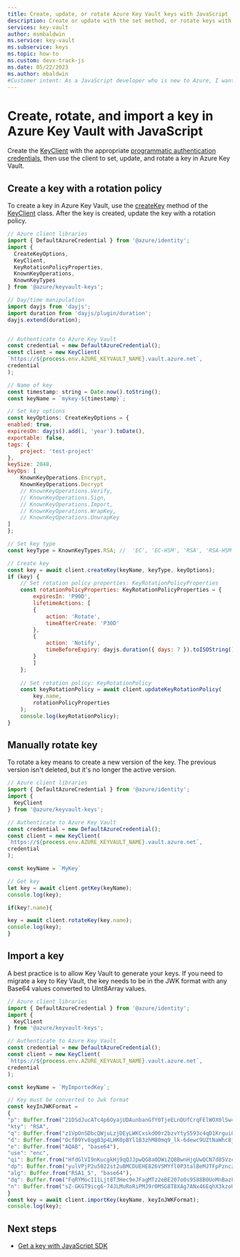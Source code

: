 ```yaml
---
title: Create, update, or rotate Azure Key Vault keys with JavaScript
description: Create or update with the set method, or rotate keys with JavaScript. 
services: key-vault
author: msmbaldwin
ms.service: key-vault
ms.subservice: keys
ms.topic: how-to
ms.custom: devx-track-js
ms.date: 05/22/2023
ms.author: mbaldwin
#Customer intent: As a JavaScript developer who is new to Azure, I want to create, update, or rotate a key to the Key Vault with the SDK.
---
```


# Create, rotate, and import a key in Azure Key Vault with JavaScript

Create the [KeyClient](/javascript/api/@azure/keyvault-keys/keyclient) with the appropriate [programmatic authentication credentials](javascript-developer-guide-get-started.md#authorize-access-and-connect-to-key-vault), then use the client to set, update, and rotate a key in Azure Key Vault.


## Create a key with a rotation policy

To create a key in Azure Key Vault, use the [createKey](/javascript/api/@azure/keyvault-keys/keyclient#@azure-keyvault-keys-keyclient-createkey) method of the [KeyClient](/javascript/api/@azure/keyvault-keys/keyclient) class. After the key is created, update the key with a rotation policy. 

```javascript
// Azure client libraries
import { DefaultAzureCredential } from '@azure/identity';
import {
  CreateKeyOptions,
  KeyClient,
  KeyRotationPolicyProperties,
  KnownKeyOperations,
  KnownKeyTypes
} from '@azure/keyvault-keys';

// Day/time manipulation
import dayjs from 'dayjs';
import duration from 'dayjs/plugin/duration';
dayjs.extend(duration);


// Authenticate to Azure Key Vault
const credential = new DefaultAzureCredential();
const client = new KeyClient(
`https://${process.env.AZURE_KEYVAULT_NAME}.vault.azure.net`,
credential
);

// Name of key
const timestamp: string = Date.now().toString();
const keyName = `mykey-${timestamp}`;

// Set key options
const keyOptions: CreateKeyOptions = {
enabled: true,
expiresOn: dayjs().add(1, 'year').toDate(),
exportable: false,
tags: {
    project: 'test-project'
},
keySize: 2048,
keyOps: [
    KnownKeyOperations.Encrypt,
    KnownKeyOperations.Decrypt
    // KnownKeyOperations.Verify,
    // KnownKeyOperations.Sign,
    // KnownKeyOperations.Import,
    // KnownKeyOperations.WrapKey,
    // KnownKeyOperations.UnwrapKey
]
};

// Set key type
const keyType = KnownKeyTypes.RSA; //  'EC', 'EC-HSM', 'RSA', 'RSA-HSM', 'oct', 'oct-HSM'

// Create key
const key = await client.createKey(keyName, keyType, keyOptions);
if (key) {
    // Set rotation policy properties: KeyRotationPolicyProperties
    const rotationPolicyProperties: KeyRotationPolicyProperties = {
        expiresIn: 'P90D',
        lifetimeActions: [
        {
            action: 'Rotate',
            timeAfterCreate: 'P30D'
        },
        {
            action: 'Notify',
            timeBeforeExpiry: dayjs.duration({ days: 7 }).toISOString()
        }
        ]
    };
    
    // Set rotation policy: KeyRotationPolicy
    const keyRotationPolicy = await client.updateKeyRotationPolicy(
        key.name,
        rotationPolicyProperties
    );
    console.log(keyRotationPolicy);
}
```

## Manually rotate key

To rotate a key means to create a new version of the key. The previous version isn't deleted, but it's no longer the active version.

```javascript
// Azure client libraries
import { DefaultAzureCredential } from '@azure/identity';
import {
  KeyClient
} from '@azure/keyvault-keys';

// Authenticate to Azure Key Vault
const credential = new DefaultAzureCredential();
const client = new KeyClient(
`https://${process.env.AZURE_KEYVAULT_NAME}.vault.azure.net`,
credential
);

const keyName = `MyKey`

// Get key
let key = await client.getKey(keyName);
console.log(key);

if(key?.name){

key = await client.rotateKey(key.name);
console.log(key);
}
```

## Import a key

A best practice is to allow Key Vault to generate your keys. If you need to migrate a key to Key Vault, the key needs to be in the JWK format with any Base64 values converted to UInt8Array values.

```javascript
// Azure client libraries
import { DefaultAzureCredential } from '@azure/identity';
import {
  KeyClient
} from '@azure/keyvault-keys';

// Authenticate to Azure Key Vault
const credential = new DefaultAzureCredential();
const client = new KeyClient(
`https://${process.env.AZURE_KEYVAULT_NAME}.vault.azure.net`,
credential
);

const keyName = `MyImportedKey`;

// Key must be converted to Jwk format
const keyInJWKFormat =
{
"p": Buffer.from("21DSdJucATc4p6OyajUDAunbanGfY0TjeELnDUfCrqFElWOX0lSw4Hy52eJkkvahqk6sUrZUa82QhJn607RPQLLIU08OUhbgvLkvhLeQYT38Tzshoefn6IoQypOk0Gn0pQ00A-nVbb7kFLx8PgT-6QA46llOqF5FZ395NjzW3V8", "base64"),
"kty": "RSA",
"q": Buffer.from("z1VpOnSDbcQWjuLzjDEyLWKCxskd00r2bzvYtyS593c4qD1KrguiO-3HWLtMIz5vv3861892IT6XvLJYZLR5inoXfEIpKY-0DSLC5vXtbyvbJoHm72ONJpZRP-6iVHsyNrIm6ZjKi4xKip8fulGcwXwSHA4NgC5X9cwKcAmPxo0", "base64"),
"d": Buffer.from("OcfB9Yv8qgB3p4LHK0pBYl1B3zhM80mq9_lk-6dewc9UZtNaWhc8j6H3IFFT2CdSFobywV87YUXcOpawEVcKCuXaXy5N2aO9qa-xz5yQYacV3T3DALgAyLPwW0AqN0l2neRPTmu38PqRl7_s1-7Y4XYmx8Cn1mELXNw_MURBRtA7DY-qLd_31OdxR37NUYfWmMWCC37DzMDXuoaWIOIPnZ0QUW2MTt4YXMOYD22dZWV5JFtrFPCb19E2FjlgT4oS4N0AUFldVq73fx8igXNAzq3dDSudg3q8eNWxsO9OCkw38rYgK2A5Fw4Km324JaPuZfuN8SlrMo5A_VXKRobp2Q", "base64"),
"e": Buffer.from("AQAB", "base64"),
"use": "enc",
"qi": Buffer.from("HfdGlVI9nKucgkHj9qQJJpwQG8a0DWiZQ8BwnHjgUwQCN7d85Vzc7gr-bidpg3NRRo1yVeeS7NO0wFpYMVUCoeh8Q6UdhhFz_C8gzzWHETPeJ6vV-3oKMaVXweFU16hwCrUI-rOTuoYTkARnNr-ZNjsgTYMbLVtJOgO8wF402rI", "base64"),
"dp": Buffer.from("yulVPjP2u5022st2uBMCDUEHE826VSMYfl0P3talBeMJTFpPznczCw_6998hhGORobuWbhRpuTAA5N5-Fj8-EDMZaxK6wjKOja2cjGM1vvKVrUydSmoAw8Jx1KuTkoxloAu-M1y2bgpuhcz5-nuuyS6-efxU7SwDdMWZBRh3B2s", "base64"),
"alg": Buffer.from("RSA1_5", "base64"),
"dq": Buffer.from("FqRYMocI11Ljt8T3Hec9eJFagMTz2eBE207o0s9S88B0UoMnBazFkc_cxkbmAK9P2tTVIz5Hw0enoHbFinHfGA1PRUWgYyaLXifeqwROYqaibykehCQWBRHDW7z-w0UU7b4026vQ6r5uYYcRGvLQsJyRCblLJiVpe7FFroiMx_0", "base64"),
"n": Buffer.from("sZ-GKGT9icg6-74JLMuRoRiPMJ9r0MSG8T8XAg7ANx46EqhX3kzoUYqFrV2tSD4VqSVlgg8pyDm0bTZeT8t-ScCWsIz8snWAqNmIOSOOSURO33c0_1Pe0XQSGTL96oBv6E6kqdSVSuypcAqfTB2Ms8XukCl-taUGFkId918fV4cDvBWdekaf1DbmG3D05vjfqNG-ZXYnJlgRG4Soz5RrNEWkftcdWcj8Jg7kDCYKXCcYJbyaT13vdW7A10_gY6AgmZT0Y2DJeb8qyhMT_WPnXz8fURbE8U2-fLcKXD-RFUJcHOYftcKM9dF-8UUNI_64kegynTJNdjaLv89LsKBnUw", "base64"),
}
const key = await client.importKey(keyName, keyInJWKFormat);
console.log(key);
```

## Next steps

* [Get a key with JavaScript SDK](javascript-developer-guide-get-key.md)
